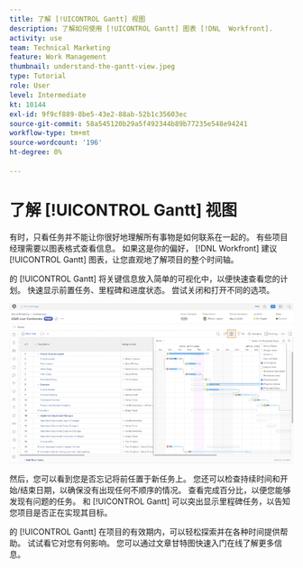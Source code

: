 ```yaml
---
title: 了解 [!UICONTROL Gantt] 视图
description: 了解如何使用 [!UICONTROL Gantt] 图表 [!DNL  Workfront].
activity: use
team: Technical Marketing
feature: Work Management
thumbnail: understand-the-gantt-view.jpeg
type: Tutorial
role: User
level: Intermediate
kt: 10144
exl-id: 9f9cf889-8be5-43e2-88ab-52b1c35603ec
source-git-commit: 58a545120b29a5f492344b89b77235e548e94241
workflow-type: tm+mt
source-wordcount: '196'
ht-degree: 0%

---
```


# 了解 [!UICONTROL Gantt] 视图

有时，只看任务并不能让你很好地理解所有事物是如何联系在一起的。 有些项目经理需要以图表格式查看信息。 如果这是你的偏好， [!DNL Workfront] 建议 [!UICONTROL Gantt] 图表，让您直观地了解项目的整个时间轴。

的 [!UICONTROL Gantt] 将关键信息放入简单的可视化中，以便快速查看您的计划。 快速显示前置任务、里程碑和进度状态。 尝试关闭和打开不同的选项。

![[!UICONTROL Gantt] 图表](assets/planner-fund-gantt.png)

然后，您可以看到您是否忘记将前任置于新任务上。 您还可以检查持续时间和开始/结束日期，以确保没有出现任何不顺序的情况。 查看完成百分比，以便您能够发现有问题的任务。 和 [!UICONTROL Gantt] 可以突出显示里程碑任务，以告知您项目是否正在实现其目标。

<!---
this paragraph needs an article URL
--->

的 [!UICONTROL Gantt] 在项目的有效期内，可以轻松探索并在各种时间提供帮助。 试试看它对您有何影响。 您可以通过文章甘特图快速入门在线了解更多信息。

<!---
Getting started with the Gantt chart
Overview of the project critical path
--->
